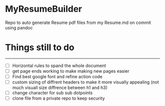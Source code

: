 # MyResumeBuilder
Repo to auto generate Resume pdf files from my Resume.md on commit using pandoc

# Things still to do
---
- [ ] Horizontal rules to spand the whole document 
- [ ] get page ends working to make making new pages easier 
- [ ] Find best google font and refine action code 
- [ ] custom sizing of diffrent headers to make it more visually appealing (not much visuall size diffrence between h1 and h3)
- [ ] change character for sub sub dotpoints
- [ ] clone file from a private repo to keep security
